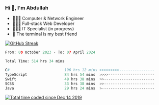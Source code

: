 <h3>Hi 👋, I'm Abdullah</h3>

- 👷🏼‍♂️ Computer & Network Engineer
- 👨🏻‍💻 Full-stack Web Developer
- 👨🏻‍💻 IT Specialist (in progress)
- 🖤 The terminal is my best friend

[![GitHub Streak](https://streak-stats.demolab.com?user=al3bad&theme=transparent&date_format=j%20M%5B%20Y%5D)](https://git.io/streak-stats)

<!--START_SECTION:waka-->

```python
From: 08 October 2023 - To: 07 April 2024

Total Time: 514 hrs 34 mins

C#                         196 hrs 12 mins >>>>>>>>>----------------   37.73 %
TypeScript                 84 hrs 54 mins  >>>>---------------------   16.33 %
Swift                      48 hrs 38 mins  >>-----------------------   09.35 %
SCSS                       33 hrs 38 mins  >>-----------------------   06.47 %
Java                       29 hrs 24 mins  >------------------------   05.65 %
```

<!--END_SECTION:waka-->

<p>
  <a href="https://wakatime.com/@ce2a2aac-0d6b-4d65-b864-8a4bcaf12967"><img src="https://wakatime.com/badge/user/ce2a2aac-0d6b-4d65-b864-8a4bcaf12967.svg" alt="Total time coded since Dec 14 2019" /></a>
</p>
